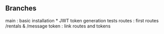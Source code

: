 




## Branches
main : basic installation * JWT token generation tests
routes : first routes /rentals & /message
token : link routes and tokens
